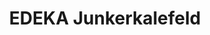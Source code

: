 ---
title: "EDEKA Junkerkalefeld"
url: /oelde/edeka-junkerkalefeld-warendorfer-strasse/
shop: Supermarkt
---